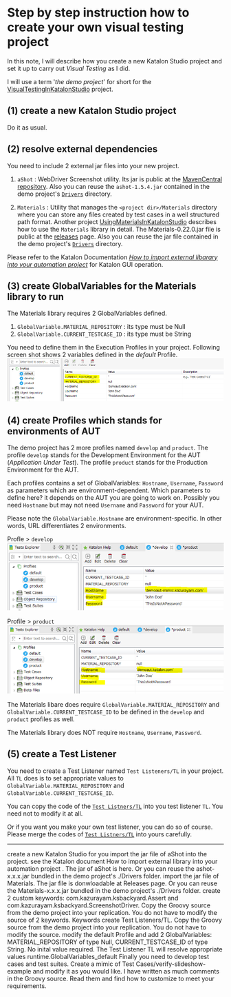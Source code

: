 Step by step instruction how to create your own visual testing project
===========

In this note, I will describe how you create a new Katalon Studio project and set it up to carry out *Visual Testing* as I did.

I will use a term '*the demo project*' for short for the  [VisualTestingInKatalonStudio](https://github.com/kazurayam/VisualTestingInKatalonStudio) project.

## (1) create a new Katalon Studio project

Do it as usual.

## (2) resolve external dependencies

You need to include 2 external jar files into your new project.

1. `aShot` : WebDriver Screenshot utility. Its jar is public at the [MavenCentral repository](https://mvnrepository.com/artifact/ru.yandex.qatools.ashot/ashot/1.5.4). Also you can reuse the `ashot-1.5.4.jar` contained in the demo project's [`Drivers`](../Drivers) directory.

2. `Materials` : Utility that manages the `<project dir>/Materials` directory where you can store any files created by test cases in a well structured path format. Another project  [UsingMaterialsInKatalonStudio](https://github.com/kazurayam/UsingMaterialsInKatalonStudio) describes how to use the `Materials` library in detail. The Materials-0.22.0.jar file is public at the [releases](https://github.com/kazurayam/Materials/releases) page. Also you can reuse the jar file contained in the demo project's [`Drivers`](../Drivers) directory.

Please refer to the Katalon Documentation [*How to import external libarary into your automation project*](https://docs.katalon.com/katalon-studio/tutorials/import_java_library.html) for Katalon GUI operation.

## (3) create GlobalVariables for the Materials library to run

The Materials library requires 2 GlobalVariables defined.

1. `GlobalVariable.MATERIAL_REPOSITORY` : its type must be Null
2. `GlobalVariable.CURRENT_TESTCASE_ID` : its type must be String

You need to define them in the Execution Profiles in your project. Following screen shot shows 2 variables defined in the *default* Profile.
![Profile_default](./images/Profile_GlobalVariable.PNG)

## (4) create Profiles which stands for environments of AUT

The demo project has 2 more profiles named `develop` and `product`. The profile `develop` stands for the Development Environment for the AUT (*Application Under Test*). The profile `product` stands for the Production Environment for the AUT.

Each profiles contains a set of GlobalVariables: `Hostname`, `Username`, `Password` as parameters which are environment-dependent. Which parameters to define here? it depends on the AUT you are going to work on. Possibly you need `Hostname` but may not need `Username` and `Password` for your AUT.

Please note the `GlobalVariable.Hostname` are environment-specific. In other words, URL differentiates 2  environments.

Profle > `develop`
![Profile_develop](./images/Profile_develop.PNG)

Profile > `product`
![Profile_product](./images/Profile_product.PNG)

The Materials libare does require
`GlobalVariable.MATERIAL_REPOSITORY` and `GlobalVariable.CURRENT_TESTCASE_ID` to be defined in the `develop` and `product` profiles as well.

The Materials library does NOT require `Hostname`, `Username`, `Password`.

## (5) create a Test Listener

You need to create a Test Listener named `Test Listeners/TL` in your project. All `TL` does is to set appropriate values to `GlobalVariable.MATERIAL_REPOSITORY` and `GlobalVariable.CURRENT_TESTCASE_ID`.

You can copy the code of the [`Test Listners/TL`](../Test%20Listeners/TL.groovy) into you test listener `TL`. You need not to modify it at all.

Or if you want you make your own test listener, you can do so of course. Please merge the codes of [`Test Listners/TL`](../Test%20Listeners/TL.groovy) into yours carefully.









----

create a new Katalon Studio for you
import the jar file of aShot into the project. see the Katalon document How to import external library into your automation project . The jar of aShot is here. Or you can reuse the ashot-x.x.x.jar bundled in the demo project's ./Drivers folder.
import the jar file of Materials. The jar file is donwloadable at Releases page. Or you can reuse the Materials-x.x.x.jar bundled in the demo project's ./Drivers folder.
create 2 custom keywords: com.kazurayam.ksbackyard.Assert and com.kazurayam.ksbackyard.ScreenshotDriver. Copy the Groovy source from the demo project into your replication. You do not have to modify the source of 2 keywords. Keywords
create Test Listeners/TL. Copy the Groovy source from the demo project into your replication. You do not have to modify the source.
modify the default Profile and add 2 GlobalVariables: MATERIAL_REPOSITORY of type Null, CURRENT_TESTCASE_ID of type String. No inital value required. The Test Listener TL will resolve appropriate values runtime.GlobalVariables_default
Finally you need to develop test cases and test suites. Create a mimic of Test Cases/verify-slideshow-example and modify it as you would like. I have written as much comments in the Groovy source. Read them and find how to customize to meet your requirements.
